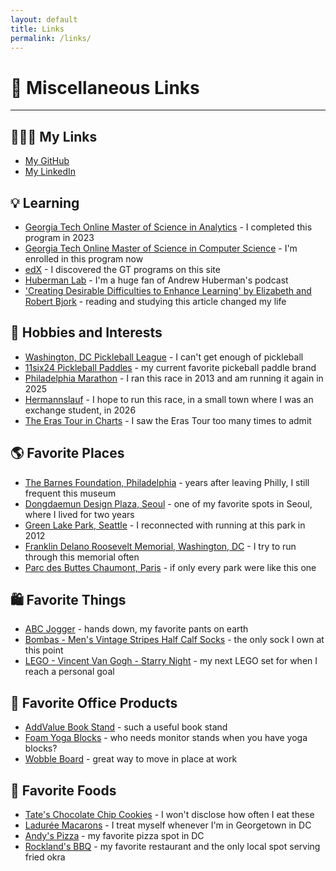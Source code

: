 ```yaml
---
layout: default
title: Links
permalink: /links/
---
```

<h1 class="text-center">🔗 Miscellaneous Links</h1>

<!-- horizontal line -->
<hr />

## 👨🏼‍💻 My Links
- [My GitHub](https://github.com/nathanwatkinsdc)
- [My LinkedIn](https://linkedin.com/in/nathanlwatkins)

## 💡 Learning
- [Georgia Tech Online Master of Science in Analytics](https://pe.gatech.edu/degrees/analytics) - I completed this program in 2023
- [Georgia Tech Online Master of Science in Computer Science](https://omscs.gatech.edu/) - I'm enrolled in this program now
- [edX](https://www.edx.org/) - I discovered the GT programs on this site
- [Huberman Lab](https://www.hubermanlab.com/) - I'm a huge fan of Andrew Huberman's podcast
- ['Creating Desirable Difficulties to Enhance Learning' by Elizabeth and Robert Bjork](https://bjorklab.psych.ucla.edu/wp-content/uploads/sites/13/2016/04/EBjork_RBjork_2011.pdf) - reading and studying this article changed my life

## 🏓 Hobbies and Interests
- [Washington, DC Pickleball League](https://wdcpickleball.com) - I can't get enough of pickleball
- [11six24 Pickleball Paddles](https://11six24.com/) - my current favorite pickeball paddle brand
- [Philadelphia Marathon](https://www.philadelphiamarathon.com/) - I ran this race in 2013 and am running it again in 2025
- [Hermannslauf](https://hermannslauf.de/) - I hope to run this race, in a small town where I was an exchange student, in 2026 
- [The Eras Tour in Charts](https://flourish.studio/blog/taylor-swift-data-visualization/) - I saw the Eras Tour too many times to admit

## 🌎 Favorite Places
- [The Barnes Foundation, Philadelphia](https://www.barnesfoundation.org/) - years after leaving Philly, I still frequent this museum
- [Dongdaemun Design Plaza, Seoul](https://en.wikipedia.org/wiki/Dongdaemun_Design_Plaza) - one of my favorite spots in Seoul, where I lived for two years
- [Green Lake Park, Seattle](https://www.seattle.gov/parks/allparks/green-lake-park) - I reconnected with running at this park in 2012
- [Franklin Delano Roosevelt Memorial, Washington, DC](https://www.nps.gov/frde/index.htm) - I try to run through this memorial often
- [Parc des Buttes Chaumont, Paris](https://en.wikipedia.org/wiki/Parc_des_Buttes_Chaumont) - if only every park were like this one

## 🛍️ Favorite Things
- [ABC Jogger](https://shop.lululemon.com/c/men-abc-joggers/n1ecp3zsddx) - hands down, my favorite pants on earth
- [Bombas - Men's Vintage Stripes Half Calf Socks](https://bombas.com/products/mens-vintage-stripes-half-calf-socks?variant=wine) - the only sock I own at this point
- [LEGO - Vincent Van Gogh - Starry Night](https://www.lego.com/en-us/product/vincent-van-gogh-the-starry-night-21333) - my next LEGO set for when I reach a personal goal

## 📝 Favorite Office Products
- [AddValue Book Stand](https://www.amazon.com/AddValue-Adjustable-Multi-Purpose-Material-Ergonomic/dp/B093PV1Y44) - such a useful book stand
- [Foam Yoga Blocks](https://www.theyogawarehouse.com/yoga-blocks.asp) - who needs monitor stands when you have yoga blocks?
- [Wobble Board](https://www.amazon.com/AmazonBasics-Wobble-Balance-Board-Black/dp/B07DWKNXNY) - great way to move in place at work

## 🍪 Favorite Foods
- [Tate's Chocolate Chip Cookies](https://www.tatesbakeshop.com/chocolate-chip-cookies.html) - I won't disclose how often I eat these
- [Ladurée Macarons](https://www.laduree.us/) - I treat myself whenever I'm in Georgetown in DC
- [Andy's Pizza](https://www.eatandyspizza.com/) - my favorite pizza spot in DC
- [Rockland's BBQ](https://rocklands.com/) - my favorite restaurant and the only local spot serving fried okra
